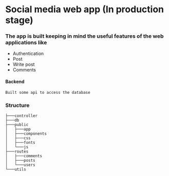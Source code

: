 # Social media web app (In production stage)

### The app is built keeping in mind the useful features of the web applications like
* Authentication
* Post
* Write post
* Comments

#### Backend
`Built some api to access the database`

### Structure

```
├───controller
├───db
├───public
│   ├───app
│   ├───components
│   ├───css
│   ├───fonts
│   └───js
├───routes
│   ├───comments
│   ├───posts
│   └───users
└───utils

```

